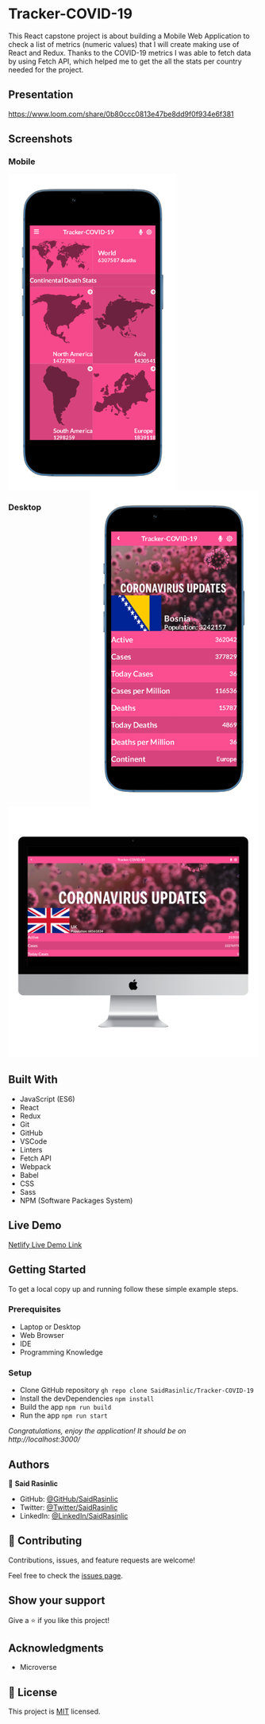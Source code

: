 # Tracker-COVID-19
This React capstone project is about building a Mobile Web Application to check a list of metrics (numeric values) that I will create making use of React and Redux. Thanks to the COVID-19 metrics I was able to fetch data by using Fetch API, which helped me to get the all the stats per country needed for the project.

## Presentation
https://www.loom.com/share/0b80ccc0813e47be8dd9f0f934e6f381


## Screenshots
### Mobile

<img align="center" src="./src/assets/images/Covid-19-Mobile.png" alt="IPhone 13 Version" width="340px" /> <img align="right" src="./src/assets/images/Covid-19-II-Mobile.png" alt="IPhone 13 Version" width="340px" />

### Desktop
![Desktop Snapshot](./src/assets/images/Covid-19-Desktop.png)


## Built With

- JavaScript (ES6)
- React
- Redux
- Git
- GitHub
- VSCode
- Linters
- Fetch API
- Webpack
- Babel
- CSS
- Sass
- NPM (Software Packages System)

## Live Demo

[Netlify Live Demo Link](https://saidrasynl-tracker-covid-19.netlify.app/)

## Getting Started

To get a local copy up and running follow these simple example steps.

### Prerequisites

- Laptop or Desktop
- Web Browser
- IDE
- Programming Knowledge

### Setup

- Clone GitHub repository `gh repo clone SaidRasinlic/Tracker-COVID-19`
- Install the devDependencies `npm install`
- Build the app `npm run build`
- Run the app `npm run start`

*Congratulations, enjoy the application! It should be on http://localhost:3000/*


## Authors

👤 **Said Rasinlic**

- GitHub: [@GitHub/SaidRasinlic](https://github.com/SaidRasinlic)
- Twitter: [@Twitter/SaidRasinlic](https://twitter.com/SaidRasinlic)
- LinkedIn: [@LinkedIn/SaidRasinlic](https://www.linkedin.com/in/SaidRasinlic)


## 🤝 Contributing

Contributions, issues, and feature requests are welcome!

Feel free to check the [issues page](../../issues/).

## Show your support

Give a ⭐️ if you like this project!

## Acknowledgments

- Microverse 

## 📝 License

This project is [MIT](LICENSE) licensed.

